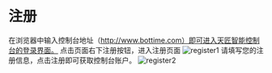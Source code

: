 # 注册
在浏览器中输入控制台地址（http://www.bottime.com）即可进入天匠智能控制台的登录界面。
点击页面右下注册按钮，进入注册页面
 ![register1](https://docimages.blob.core.chinacloudapi.cn/images/Console/signup1.png)
请填写您的注册信息，点击注册即可获取控制台账户。
![register2](https://docimages.blob.core.chinacloudapi.cn/images/Console/signup2.png) 
